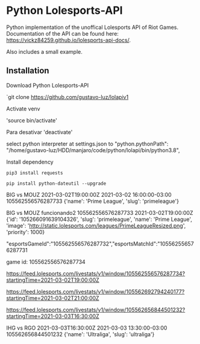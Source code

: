 # Python Lolesports-API

Python implementation of the unoffical Lolesports API of Riot Games. Documentation of the API can be found here: https://vickz84259.github.io/lolesports-api-docs/.

Also includes a small example.

## Installation

Download Python Lolesports-API

`git clone https://github.com/gustavo-luz/lolapiv1

Activate venv

'source bin/activate'

Para desativar
'deactivate'

select python interpreter at settings.json to 
"python.pythonPath": "/home/gustavo-luz/HDD/manjaro/code/python/lolapi/bin/python3.8",



Install dependency

`pip3 install requests`

`pip install python-dateutil --upgrade`






BIG vs MOUZ
2021-03-02T19:00:00Z
2021-03-02 16:00:00-03:00
105562556576287733
{'name': 'Prime League', 'slug': 'primeleague'}

BIG vs MOUZ
funcionando2
105562556576287733
2021-03-02T19:00:00Z
{'id': '105266091639104326', 'slug': 'primeleague', 'name': 'Prime League', 'image': 'http://static.lolesports.com/leagues/PrimeLeagueResized.png', 'priority': 1000}

"esportsGameId":"105562556576287732","esportsMatchId":"105562556576287731

game id: 105562556576287734

https://feed.lolesports.com/livestats/v1/window/105562556576287734?startingTime=2021-03-02T19:00:00Z

https://feed.lolesports.com/livestats/v1/window/105562692794240177?startingTime=2021-03-02T21:00:00Z

https://feed.lolesports.com/livestats/v1/window/105562656844501232?startingTime=2021-03-03T16:30:00Z

IHG vs RGO
2021-03-03T16:30:00Z
2021-03-03 13:30:00-03:00
105562656844501232
{'name': 'Ultraliga', 'slug': 'ultraliga'}